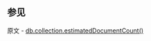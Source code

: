 ## 参见

原文 - [db.collection.estimatedDocumentCount()]( https://docs.mongodb.com/manual/reference/method/db.collection.estimatedDocumentCount/ )

